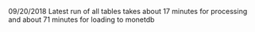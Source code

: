 09/20/2018
Latest run of all tables takes about 17 minutes for processing and about 71 minutes for loading to monetdb
